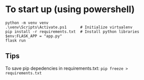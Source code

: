 # To start up (using powershell)
```
python -m venv venv
.\venv\Scripts\Activate.ps1      # Initialize virtualenv
pip install -r requirements.txt  # Install python libraries 
$env:FLASK_APP = "app.py"
flask run
```

## Tips
To save pip depedencies in requirements.txt:
`pip freeze > requirements.txt`